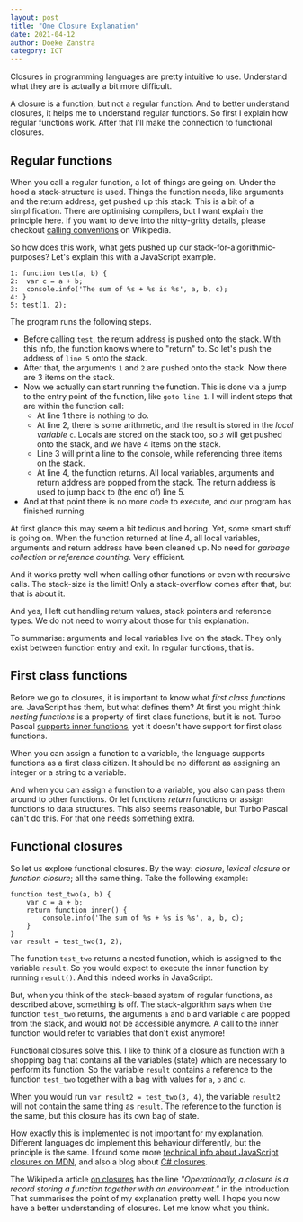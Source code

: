 ```yaml
---
layout: post
title: "One Closure Explanation"
date: 2021-04-12
author: Doeke Zanstra
category: ICT
---
```


Closures in programming languages are pretty intuitive to use. Understand what they are is actually a bit more difficult.

A closure is a function, but not a regular function. And to better understand closures, it helps me to understand regular functions. So first I explain how regular functions work. After that I'll make the connection to functional closures.


Regular functions
-----------------

When you call a regular function, a lot of things are going on. Under the hood a stack-structure is used.
Things the function needs, like arguments and the return address, get pushed up this stack. This is a bit of a simplification. There are optimising compilers, but I want explain the principle here. If you want to delve into the nitty-gritty details, please checkout [calling conventions][calling_convention] on Wikipedia.

So how does this work, what gets pushed up our stack-for-algorithmic-purposes? Let's explain this with a JavaScript example.

	1: function test(a, b) {
	2: 	var c = a + b;
	3: 	console.info('The sum of %s + %s is %s', a, b, c);
	4: }
	5: test(1, 2);

The program runs the following steps.

* Before calling `test`, the return address is pushed onto the stack. With this info, the function knows where to "return" to. So let's push the address of `line 5` onto the stack.
* After that, the arguments `1` and `2` are pushed onto the stack. Now there are 3 items on the stack.
* Now we actually can start running the function. This is done via a jump to the entry point of the function, like `goto line 1`. I will indent steps that are within the function call:
	- At line 1 there is nothing to do.
	- At line 2, there is some arithmetic, and the result is stored in the _local variable_ `c`. Locals are stored on the stack too, so `3` will get pushed onto the stack, and we have 4 items on the stack.
	- Line 3 will print a line to the console, while referencing three items on the stack.
	- At line 4, the function returns. All local variables, arguments and return address are popped from the stack. The return address is used to jump back to (the end of) line 5.
* And at that point there is no more code to execute, and our program has finished running.

At first glance this may seem a bit tedious and boring. Yet, some smart stuff is going on. When the function returned at line 4, all local variables, arguments and return address have been cleaned up. No need for _garbage collection_ or _reference counting_. Very efficient.

And it works pretty well when calling other functions or even with recursive calls. The stack-size is the limit! Only a stack-overflow comes after that, but that is about it.

And yes, I left out handling return values, stack pointers and reference types. We do not need to worry about those for this explanation.

To summarise: arguments and local variables live on the stack. They only exist between function entry and exit. In regular functions, that is.


First class functions
---------------------

Before we go to closures, it is important to know what _first class functions_ are. JavaScript has them, but what defines them? At first you might think _nesting functions_ is a property of first class functions, but it is not. Turbo Pascal [supports inner functions][inner_function], yet it doesn't have support for first class functions.

When you can assign a function to a variable, the language supports functions as a first class citizen. It should be no different as assigning an integer or a string to a variable. 

And when you can assign a function to a variable, you also can pass them around to other functions. Or let functions _return_ functions or assign functions to data structures. This also seems reasonable, but Turbo Pascal can't do this. For that one needs something extra.


Functional closures
-------------------

So let us explore functional closures. By the way: _closure_, _lexical closure_ or _function closure_; all the same thing. Take the following example:

	function test_two(a, b) {
		var c = a + b;
		return function inner() {
			console.info('The sum of %s + %s is %s', a, b, c);
		}
	}
	var result = test_two(1, 2);

The function `test_two` returns a nested function, which is assigned to the variable `result`. So you would expect to execute the inner function by running `result()`. And this indeed works in JavaScript.

But, when you think of the stack-based system of regular functions, as described above, something is off. The stack-algorithm says when the function `test_two` returns, the arguments `a` and `b` and variable `c` are popped from the stack, and would not be accessible anymore. A call to the inner function would refer to variables that don't exist anymore!

Functional closures solve this. I like to think of a closure as function with a shopping bag that contains all the variables (state) which are necessary to perform its function. So the variable `result` contains a reference to the function `test_two` together with a bag with values for `a`, `b` and `c`.

When you would run `var result2 = test_two(3, 4)`, the variable `result2` will not contain the same thing as `result`. The reference to the function is the same, but this closure has its own bag of state.

How exactly this is implemented is not important for my explanation. Different languages do implement this behaviour differently, but the principle is the same. I found some more [technical info about JavaScript closures on MDN][js_closure], and also a blog about [C# closures][cs_closure].

The Wikipedia article [on closures][closure] has the line _"Operationally, a closure is a record storing a function together with an environment."_ in the introduction. That summarises the point of my explanation pretty well. I hope you now have a better understanding of closures. Let me know what you think.


[calling_convention]: https://en.wikipedia.org/wiki/Calling_convention
[inner_function]: https://twitter.com/doekezanstra/status/1380426215757070336
[closure]: https://en.wikipedia.org/wiki/Closure_(computer_programming)
[js_closure]: https://developer.mozilla.org/en-US/docs/Web/JavaScript/Closures#closure_scope_chain
[cs_closure]: https://vkontech.com/the-intuitive-guide-to-understanding-closures-in-c/


